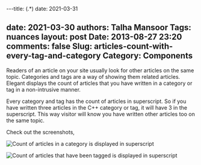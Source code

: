 ---title: (.*)
date: 2021-03-31

date: 2021-03-30
authors: Talha Mansoor
Tags: nuances
layout: post
Date: 2013-08-27 23:20
comments: false
Slug: articles-count-with-every-tag-and-category
Category: Components
---

Readers of an article on your site usually look for other articles on the same
topic. Categories and tags are a way of showing them related articles. Elegant
displays the count of articles that you have written in a category or tag in a
non-intrusive manner.

Every category and tag has the count of articles in superscript. So if you have
written three articles in the C++ category or tag, it will have 3 in the
superscript. This way visitor will know you have written other articles too on
the same topic.

Check out the screenshots,

![Count of articles in a category is displayed in
superscript]({static}/images/elegant-theme_category-superscript-count.png)

![Count of articles that have been tagged is displayed in
superscript]({static}/images/elegant-theme_tag-superscript-count.png)
